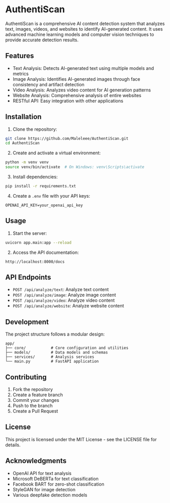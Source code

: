 # AuthentiScan

AuthentiScan is a comprehensive AI content detection system that analyzes text, images, videos, and websites to identify AI-generated content. It uses advanced machine learning models and computer vision techniques to provide accurate detection results.

## Features

- Text Analysis: Detects AI-generated text using multiple models and metrics
- Image Analysis: Identifies AI-generated images through face consistency and artifact detection
- Video Analysis: Analyzes video content for AI generation patterns
- Website Analysis: Comprehensive analysis of entire websites
- RESTful API: Easy integration with other applications

## Installation

1. Clone the repository:
```bash
git clone https://github.com/Maleleee/AuthentiScan.git
cd AuthentiScan
```

2. Create and activate a virtual environment:
```bash
python -m venv venv
source venv/bin/activate  # On Windows: venv\Scripts\activate
```

3. Install dependencies:
```bash
pip install -r requirements.txt
```

4. Create a `.env` file with your API keys:
```env
OPENAI_API_KEY=your_openai_api_key
```

## Usage

1. Start the server:
```bash
uvicorn app.main:app --reload
```

2. Access the API documentation:
```
http://localhost:8000/docs
```

## API Endpoints

- `POST /api/analyze/text`: Analyze text content
- `POST /api/analyze/image`: Analyze image content
- `POST /api/analyze/video`: Analyze video content
- `POST /api/analyze/website`: Analyze website content

## Development

The project structure follows a modular design:
```
app/
├── core/           # Core configuration and utilities
├── models/         # Data models and schemas
├── services/       # Analysis services
└── main.py         # FastAPI application
```

## Contributing

1. Fork the repository
2. Create a feature branch
3. Commit your changes
4. Push to the branch
5. Create a Pull Request

## License

This project is licensed under the MIT License - see the LICENSE file for details.

## Acknowledgments

- OpenAI API for text analysis
- Microsoft DeBERTa for text classification
- Facebook BART for zero-shot classification
- StyleGAN for image detection
- Various deepfake detection models 
